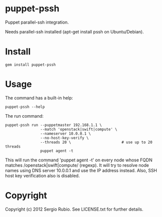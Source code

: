# puppet-pssh 

Puppet parallel-ssh integration.

Needs parallel-ssh installed (apt-get install pssh on Ubuntu/Debian).

# Install

    gem install puppet-pssh

# Usage

The command has a built-in help:

    puppet-pssh --help

The run command:

    puppet-pssh run --puppetmaster 192.168.1.1 \ 
                    --match 'openstack|swift|compute' \
                    --nameserver 10.0.0.1 \
                    --no-host-key-verify \
                    --threads 20 \                       # use up to 20 threads
                    puppet agent -t

This will run the command 'puppet agent -t' on every node whose FQDN matches /openstack|swift|compute/ (regexp). It will try to resolve node names using DNS server 10.0.0.1 and use the IP address instead.
Also, SSH host key verification also is disabled.
    
# Copyright

Copyright (c) 2012 Sergio Rubio. See LICENSE.txt for
further details.

